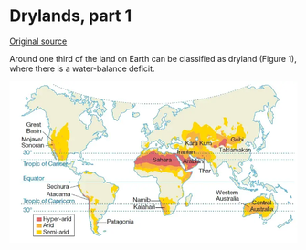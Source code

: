 # Drylands, part 1

[Original source](https://dredfern.substack.com/p/drylands)

Around one third of the land on Earth can be classified as dryland (Figure 1), where there is a water-balance deficit.

![image](.pix/location_of_deserts.webp)
